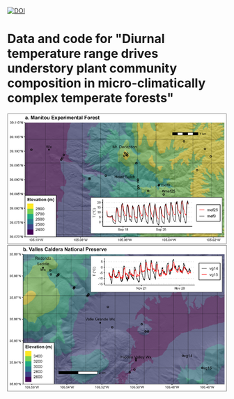 

[![DOI](https://zenodo.org/badge/DOI/10.5281/zenodo.14768076.svg)](https://doi.org/10.5281/zenodo.14768076)



# Data and code for "Diurnal temperature range drives understory plant community composition in micro-climatically complex temperate forests"

![](out/map_w_inset.png)
